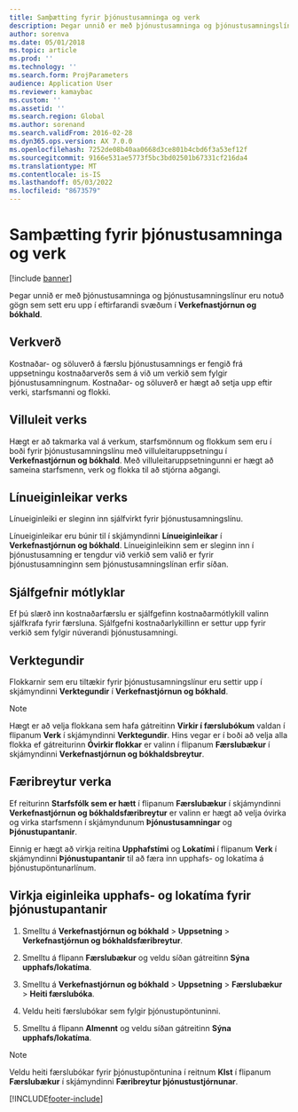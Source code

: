 ```yaml
---
title: Samþætting fyrir þjónustusamninga og verk
description: Þegar unnið er með þjónustusamninga og þjónustusamningslínur eru notuð gögn sem sett eru upp í svæðunum í „Verkefnastjórnun og bókhald“.
author: sorenva
ms.date: 05/01/2018
ms.topic: article
ms.prod: ''
ms.technology: ''
ms.search.form: ProjParameters
audience: Application User
ms.reviewer: kamaybac
ms.custom: ''
ms.assetid: ''
ms.search.region: Global
ms.author: sorenand
ms.search.validFrom: 2016-02-28
ms.dyn365.ops.version: AX 7.0.0
ms.openlocfilehash: 7252de08b40aa0668d3ce801b4cbd6f3a53ef12f
ms.sourcegitcommit: 9166e531ae5773f5bc3bd02501b67331cf216da4
ms.translationtype: MT
ms.contentlocale: is-IS
ms.lasthandoff: 05/03/2022
ms.locfileid: "8673579"
---
```

# <a name="integration-for-service-agreements-and-projects"></a>Samþætting fyrir þjónustusamninga og verk 

[!include [banner](../includes/banner.md)]


Þegar unnið er með þjónustusamninga og þjónustusamningslínur eru notuð gögn sem sett eru upp í eftirfarandi svæðum í **Verkefnastjórnun og bókhald**.

## <a name="project-prices"></a>Verkverð

Kostnaðar- og söluverð á færslu þjónustusamnings er fengið frá uppsetningu kostnaðarverðs sem á við um verkið sem fylgir þjónustusamningnum. Kostnaðar- og söluverð er hægt að setja upp eftir verki, starfsmanni og flokki. 

## <a name="project-validation"></a>Villuleit verks

Hægt er að takmarka val á verkum, starfsmönnum og flokkum sem eru í boði fyrir þjónustusamningslínu með villuleitaruppsetningu í **Verkefnastjórnun og bókhald**. Með villuleitaruppsetningunni er hægt að sameina starfsmenn, verk og flokka til að stjórna aðgangi. 

## <a name="project-line-properties"></a>Línueiginleikar verks

Línueiginleiki er sleginn inn sjálfvirkt fyrir þjónustusamningslínu.

Línueiginleikar eru búnir til í skjámyndinni **Línueiginleikar** í **Verkefnastjórnun og bókhald**. Línueiginleikinn sem er sleginn inn í þjónustusamning er tengdur við verkið sem valið er fyrir þjónustusamninginn sem þjónustusamningslínan erfir síðan. 

## <a name="default-offset-accounts"></a>Sjálfgefnir mótlyklar

Ef þú slærð inn kostnaðarfærslu er sjálfgefinn kostnaðarmótlykill valinn sjálfkrafa fyrir færsluna. Sjálfgefni kostnaðarlykillinn er settur upp fyrir verkið sem fylgir núverandi þjónustusamningi.

## <a name="project-categories"></a>Verktegundir

Flokkarnir sem eru tiltækir fyrir þjónustusamningslínur eru settir upp í skjámyndinni **Verktegundir** í **Verkefnastjórnun og bókhald**. 

> [!NOTE]
> <P>Hægt er að velja flokkana sem hafa gátreitinn <STRONG>Virkir í færslubókum</STRONG> valdan í flipanum <STRONG>Verk</STRONG> í skjámyndinni <STRONG>Verktegundir</STRONG>. Hins vegar er í boði að velja alla flokka ef gátreiturinn <STRONG>Óvirkir flokkar</STRONG> er valinn í flipanum <STRONG>Færslubækur</STRONG> í skjámyndinni <STRONG>Verkefnastjórnun og bókhaldsbreytur</STRONG>.</P>

## <a name="project-parameters"></a>Færibreytur verka

Ef reiturinn **Starfsfólk sem er hætt** í flipanum **Færslubækur** í skjámyndinni **Verkefnastjórnun og bókhaldsfæribreytur** er valinn er hægt að velja óvirka og virka starfsmenn í skjámyndunum **Þjónustusamningar** og **Þjónustupantanir**.

Einnig er hægt að virkja reitina **Upphafstími** og **Lokatími** í flipanum **Verk** í skjámyndinni **Þjónustupantanir** til að færa inn upphafs- og lokatíma á þjónustupöntunarlínum.

## <a name="enable-the-starting-and-ending-time-feature-for-service-orders"></a>Virkja eiginleika upphafs- og lokatíma fyrir þjónustupantanir

1.  Smelltu á **Verkefnastjórnun og bókhald** \> **Uppsetning** \> **Verkefnastjórnun og bókhaldsfæribreytur**.

2.  Smelltu á flipann **Færslubækur** og veldu síðan gátreitinn **Sýna upphafs/lokatíma**.

3.  Smelltu á **Verkefnastjórnun og bókhald** \> **Uppsetning** \> **Færslubækur** \> **Heiti færslubóka**.

4.  Veldu heiti færslubókar sem fylgir þjónustupöntuninni.

5.  Smelltu á flipann **Almennt** og veldu síðan gátreitinn **Sýna upphafs/lokatíma**.


> [!NOTE]
> <P>Veldu heiti færslubókar fyrir þjónustupöntunina í reitnum <STRONG>Klst</STRONG> í flipanum <STRONG>Færslubækur</STRONG> í skjámyndinni <STRONG>Færibreytur þjónustustjórnunar</STRONG>.</P>







[!INCLUDE[footer-include](../../includes/footer-banner.md)]